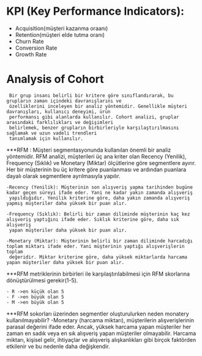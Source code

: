# KPI (Key Performance Indicators):
   - Acquisition(müşteri kazanma oraanı)
   - Retention(müşteri elde tutma oranı)
   - Churn Rate
   - Conversion Rate
   - Growth Rate

# Analysis of Cohort 
     Bir grup insanı belirli bir kritere göre sınıflandırarak, bu grupların zaman içindeki davranışlarını ve
     özelliklerini inceleyen bir analiz yöntemidir. Genellikle müşteri davranışları, kullanıcı deneyimi, ürün
     performansı gibi alanlarda kullanılır. Cohort analizi, gruplar arasındaki farklılıkları ve değişimleri
     belirlemek, benzer grupların birbirleriyle karşılaştırılmasını sağlamak ve uzun vadeli trendleri 
     tanımlamak için kullanılır.

***RFM :
     Müşteri segmentasyonunda kullanılan önemli bir analiz yöntemidir. RFM analizi, müşterileri üç ana kriter olan Recency (Yenilik),
     Frequency (Sıklık) ve Monetary (Miktar) ölçütlerine göre segmentlere ayırır. Her bir müşterinin bu üç kritere göre puanlanması ve
     ardından puanlara dayalı olarak segmentlere ayrılmasıyla yapılır.

    -Recency (Yenilik): Müşterinin son alışveriş yapma tarihinden bugüne kadar geçen süreyi ifade eder. Yani ne kadar yakın zamanda alışveriş
     yapıldığıdır. Yenilik kriterine göre, daha yakın zamanda alışveriş yapmış müşteriler daha yüksek bir puan alır.

    -Frequency (Sıklık): Belirli bir zaman diliminde müşterinin kaç kez alışveriş yaptığını ifade eder. Sıklık kriterine göre, daha sık alışveriş
     yapan müşteriler daha yüksek bir puan alır.

    -Monetary (Miktar): Müşterinin belirli bir zaman diliminde harcadığı toplam miktarı ifade eder. Yani müşterinin yaptığı alışverişlerin toplam
     değeridir. Miktar kriterine göre, daha yüksek miktarlarda harcama yapan müşteriler daha yüksek bir puan alır.

***RFM metriklerinin birbirleri ile karşılaştırılabilmesi için RFM skorlarına dönüştürülmesi gerekir(1-5).
     
    - R ->en küçük olan 5 
    - F ->en büyük olan 5
    - M ->en büyük olan 5

***RFM sokorları üzerinden segmentler oluşturulurken neden monatery kullanılmayabilir?
    -Monetary (harcama miktarı), müşterilerin alışverişlerinin parasal değerini ifade eder. Ancak, yüksek harcama yapan müşteriler her zaman en sadık
     veya en sık alışveriş yapan müşteriler olmayabilir. Harcama miktarı, kişisel gelir, ihtiyaçlar ve alışveriş alışkanlıkları gibi birçok faktörden etkilenir
     ve bu nedenle daha değişkendir.
































